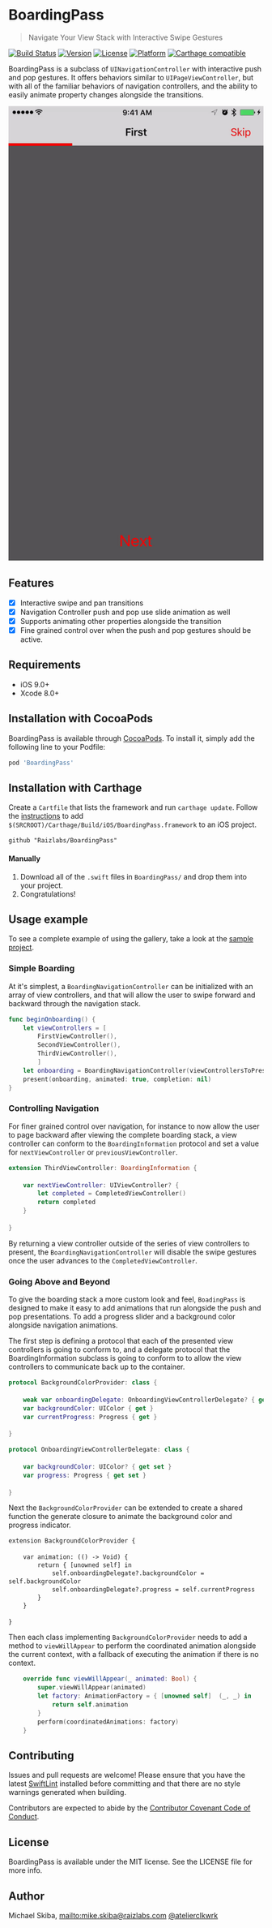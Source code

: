 # BoardingPass
> Navigate Your View Stack with Interactive Swipe Gestures

[![Build Status](https://travis-ci.org/Raizlabs/BoardingPass.svg?branch=develop)](https://travis-ci.org/Raizlabs/BoardingPass)
[![Version](https://img.shields.io/cocoapods/v/BoardingPass.svg?style=flat)](http://cocoapods.org/pods/BoardingPass)
[![License](https://img.shields.io/cocoapods/l/BoardingPass.svg?style=flat)](http://cocoapods.org/pods/BoardingPass)
[![Platform](https://img.shields.io/cocoapods/p/BoardingPass.svg?style=flat)](http://cocoapods.org/pods/BoardingPass)
[![Carthage compatible](https://img.shields.io/badge/Carthage-compatible-4BC51D.svg?style=flat)](https://github.com/Carthage/Carthage)

BoardingPass is a subclass of `UINavigationController` with interactive push and pop gestures. It offers behaviors similar to `UIPageViewController`, but with all of the familiar behaviors of navigation controllers, and the ability to easily animate property changes alongside the transitions.

![BoardingPass](Resources/boardingPass.gif)

## Features

- [x] Interactive swipe and pan transitions
- [x] Navigation Controller push and pop use slide animation as well
- [x] Supports animating other properties alongside the transition
- [x] Fine grained control over when the push and pop gestures should be active.

## Requirements

- iOS 9.0+
- Xcode 8.0+

## Installation with CocoaPods

BoardingPass is available through [CocoaPods](http://cocoapods.org). To install
it, simply add the following line to your Podfile:

```ruby
pod 'BoardingPass'
```

## Installation with Carthage
Create a `Cartfile` that lists the framework and run `carthage update`. Follow the [instructions](https://github.com/Carthage/Carthage#if-youre-building-for-ios) to add `$(SRCROOT)/Carthage/Build/iOS/BoardingPass.framework` to an iOS project.

```ogdl
github "Raizlabs/BoardingPass"
```

#### Manually
1. Download all of the `.swift` files in `BoardingPass/` and drop them into your project.  
2. Congratulations!  

## Usage example

To see a complete example of using the gallery, take a look at the [sample project](https://github.com/Raizlabs/BoardingPass/blob/develop/BoardingPassExample/Onboarding%20Demo/OnboardingWrapperViewController.swift).

### Simple Boarding

At it's simplest, a `BoardingNavigationController` can be initialized with an array of view controllers, and that will allow the user to swipe forward and backward through the navigation stack.

```swift
func beginOnboarding() {
    let viewControllers = [
        FirstViewController(),
        SecondViewController(),
        ThirdViewController(),
        ]
    let onboarding = BoardingNavigationController(viewControllersToPresent: viewControllers)
    present(onboarding, animated: true, completion: nil)
}
```

### Controlling Navigation

For finer grained control over navigation, for instance to now allow the user to page backward after viewing the complete boarding stack, a view controller can conform to the `BoardingInformation` protocol and set a value for `nextViewController` or `previousViewController`.

```swift
extension ThirdViewController: BoardingInformation {

    var nextViewController: UIViewController? {
        let completed = CompletedViewController()
        return completed
    }

}
```

By returning a view controller outside of the series of view controllers to present, the `BoardingNavigationController` will disable the swipe gestures once the user advances to the `CompletedViewController`.

### Going Above and Beyond

To give the boarding stack a more custom look and feel, `BoadingPass` is designed to make it easy to add animations that run alongside the push and pop presentations. To add a progress slider and a background color alongside navigation animations.

The first step is defining a protocol that each of the presented view controllers is going to conform to, and a delegate protocol that the BoardingInformation subclass is going to conform to to allow the view controllers to communicate back up to the container.

```swift
protocol BackgroundColorProvider: class {

    weak var onboardingDelegate: OnboardingViewControllerDelegate? { get set }
    var backgroundColor: UIColor { get }
    var currentProgress: Progress { get }

}
```

```swift
protocol OnboardingViewControllerDelegate: class {

    var backgroundColor: UIColor? { get set }
    var progress: Progress { get set }

}
```

Next the `BackgroundColorProvider` can be extended to create a shared function the generate closure to animate the background color and progress indicator.

```
extension BackgroundColorProvider {

    var animation: (() -> Void) {
        return { [unowned self] in
            self.onboardingDelegate?.backgroundColor = self.backgroundColor
            self.onboardingDelegate?.progress = self.currentProgress
        }
    }

}
```

Then each class implementing `BackgroundColorProvider` needs to add a method to `viewWillAppear` to perform the coordinated animation alongside the current context, with a fallback of executing the animation if there is no context.

```swift
    override func viewWillAppear(_ animated: Bool) {
        super.viewWillAppear(animated)
        let factory: AnimationFactory = { [unowned self]  (_, _) in
            return self.animation
        }
        perform(coordinatedAnimations: factory)
    }
```

## Contributing

Issues and pull requests are welcome! Please ensure that you have the latest [SwiftLint](https://github.com/realm/SwiftLint) installed before committing and that there are no style warnings generated when building.

Contributors are expected to abide by the [Contributor Covenant Code of Conduct](https://github.com/Raizlabs/BoardingPass/blob/develop/CONTRIBUTING.md).

## License

BoardingPass is available under the MIT license. See the LICENSE file for more info.

## Author

Michael Skiba, <mailto:mike.skiba@raizlabs.com> [@atelierclkwrk](https://twitter.com/atelierclkwrk)
